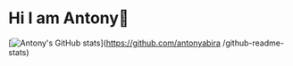 # Hi I am Antony👋
[![Antony's GitHub stats](https://github-readme-stats.vercel.app/api?username=antonyabira)](https://github.com/antonyabira
/github-readme-stats)
